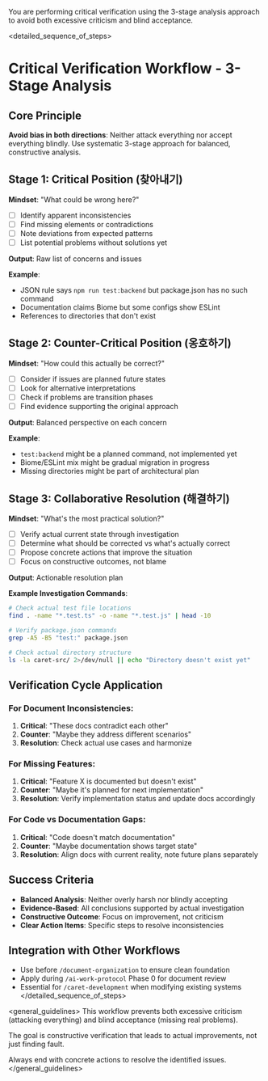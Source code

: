 You are performing critical verification using the 3-stage analysis approach to avoid both excessive criticism and blind acceptance.

<detailed_sequence_of_steps>
# Critical Verification Workflow - 3-Stage Analysis

## Core Principle
**Avoid bias in both directions**: Neither attack everything nor accept everything blindly.
Use systematic 3-stage approach for balanced, constructive analysis.

## Stage 1: Critical Position (찾아내기)
**Mindset**: "What could be wrong here?"
- [ ] Identify apparent inconsistencies
- [ ] Find missing elements or contradictions  
- [ ] Note deviations from expected patterns
- [ ] List potential problems without solutions yet

**Output**: Raw list of concerns and issues

**Example**:
- JSON rule says `npm run test:backend` but package.json has no such command
- Documentation claims Biome but some configs show ESLint
- References to directories that don't exist

## Stage 2: Counter-Critical Position (옹호하기)  
**Mindset**: "How could this actually be correct?"
- [ ] Consider if issues are planned future states
- [ ] Look for alternative interpretations
- [ ] Check if problems are transition phases
- [ ] Find evidence supporting the original approach

**Output**: Balanced perspective on each concern

**Example**:
- `test:backend` might be a planned command, not implemented yet
- Biome/ESLint mix might be gradual migration in progress
- Missing directories might be part of architectural plan

## Stage 3: Collaborative Resolution (해결하기)
**Mindset**: "What's the most practical solution?"
- [ ] Verify actual current state through investigation
- [ ] Determine what should be corrected vs what's actually correct
- [ ] Propose concrete actions that improve the situation
- [ ] Focus on constructive outcomes, not blame

**Output**: Actionable resolution plan

**Example Investigation Commands**:
```bash
# Check actual test file locations
find . -name "*.test.ts" -o -name "*.test.js" | head -10

# Verify package.json commands
grep -A5 -B5 "test:" package.json

# Check actual directory structure
ls -la caret-src/ 2>/dev/null || echo "Directory doesn't exist yet"
```

## Verification Cycle Application

### For Document Inconsistencies:
1. **Critical**: "These docs contradict each other"
2. **Counter**: "Maybe they address different scenarios" 
3. **Resolution**: Check actual use cases and harmonize

### For Missing Features:
1. **Critical**: "Feature X is documented but doesn't exist"
2. **Counter**: "Maybe it's planned for next implementation"
3. **Resolution**: Verify implementation status and update docs accordingly

### For Code vs Documentation Gaps:
1. **Critical**: "Code doesn't match documentation"
2. **Counter**: "Maybe documentation shows target state"
3. **Resolution**: Align docs with current reality, note future plans separately

## Success Criteria
- **Balanced Analysis**: Neither overly harsh nor blindly accepting
- **Evidence-Based**: All conclusions supported by actual investigation
- **Constructive Outcome**: Focus on improvement, not criticism
- **Clear Action Items**: Specific steps to resolve inconsistencies

## Integration with Other Workflows
- Use before `/document-organization` to ensure clean foundation
- Apply during `/ai-work-protocol` Phase 0 for document review
- Essential for `/caret-development` when modifying existing systems
</detailed_sequence_of_steps>

<general_guidelines>
This workflow prevents both excessive criticism (attacking everything) and blind acceptance (missing real problems).

The goal is constructive verification that leads to actual improvements, not just finding fault.

Always end with concrete actions to resolve the identified issues.
</general_guidelines>